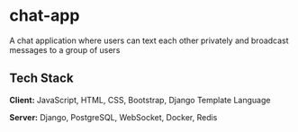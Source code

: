 # chat-app

A chat application where users can text each other privately and broadcast messages to a group of users

## Tech Stack

**Client:** JavaScript, HTML, CSS, Bootstrap, Django Template Language

**Server:** Django, PostgreSQL, WebSocket, Docker, Redis
